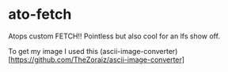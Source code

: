 # ato-fetch
Atops custom FETCH!! Pointless but also cool for an lfs show off.

To get my image I used this (ascii-image-converter)[https://github.com/TheZoraiz/ascii-image-converter]
